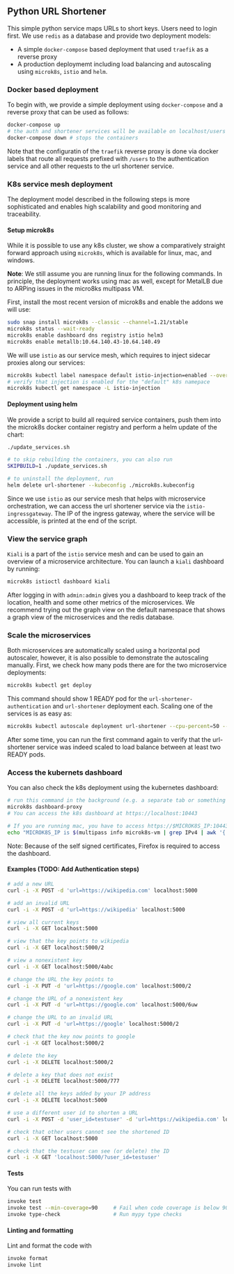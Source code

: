 ## Python URL Shortener

This simple python service maps URLs to short keys. Users need to login first. We use `redis` as a database and provide two deployment models:
- A simple `docker-compose` based deployment that used `traefik` as a reverse proxy
- A production deploymemt including load balancing and autoscaling using `microk8s`, `istio` and `helm`.


### Docker based deployment
To begin with, we provide a simple deployment using `docker-compose` and a reverse proxy that can be used as follows:

```bash
docker-compose up
# the auth and shortener services will be available on localhost/users and localhost respectively
docker-compose down # stops the containers
```

Note that the configuratin of the `traefik` reverse proxy is done via docker labels that route all requests prefixed with `/users` to the authentication service and all other requests to the url shortener service.


### K8s service mesh deployment

The deployment model described in the following steps is more sophisticated and enables high scalability and good monitoring and traceability.

#### Setup microk8s
While it is possible to use any k8s cluster, we show a comparatively straight forward approach using `microk8s`, which is available for linux, mac, and windows.

**Note**: We still assume you are running linux for the following commands. In principle, the deployment works using mac as well, except for MetalLB due to ARPing issues in the micro8ks multipass VM.

First, install the most recent version of microk8s and enable the addons we will use:
```bash
sudo snap install microk8s --classic --channel=1.21/stable
microk8s status --wait-ready
microk8s enable dashboard dns registry istio helm3
microk8s enable metallb:10.64.140.43-10.64.140.49
```

We will use `istio` as our service mesh, which requires to inject sidecar proxies along our services:
```bash
microk8s kubectl label namespace default istio-injection=enabled --overwrite
# verify that injection is enabled for the "default" k8s namepace
microk8s kubectl get namespace -L istio-injection
```

#### Deployment using helm

We provide a script to build all required service containers, push them into the microk8s docker container registry and perform a helm update of the chart:
```bash
./update_services.sh 

# to skip rebuilding the containers, you can also run
SKIPBUILD=1 ./update_services.sh 

# to uninstall the deployment, run
helm delete url-shortener --kubeconfig ./microk8s.kubeconfig
```

Since we use `istio` as our service mesh that helps with microservice orchestration, we can access the url shortener service via the `istio-ingressgateway`. The IP of the ingress gateway, where the service will be accessible, is printed at the end of the script.


### View the service graph

`Kiali` is a part of the `istio` service mesh and can be used to gain an overview of a microservice architecture. You can launch a `kiali` dashboard by running:
```bash
microk8s istioctl dashboard kiali
```
After logging in with `admin:admin` gives you a dashboard to keep track of the location, health and some other metrics of the microservices.
We recommend trying out the graph view on the default namespace that shows a graph view of the microservices and the redis database.


### Scale the microservices

Both microservices are automatically scaled using a horizontal pod autoscaler, however, it is also possible to demonstrate the autoscaling manually. First, we check how many pods there are for the two microservice deployments:
```bash
microk8s kubectl get deploy
```
This command should show 1 READY pod for the `url-shortener-authentication` and `url-shortener` deployment each. Scaling one of the services is as easy as:
```bash
microk8s kubectl autoscale deployment url-shortener --cpu-percent=50 --min=2 --max=10
```
After some time, you can run the first command again to verify that the url-shortener service was indeed scaled to load balance between at least two READY pods. 


### Access the kubernets dashboard

You can also check the k8s deployment using the kubernetes dashboard:
```bash
# run this command in the background (e.g. a separate tab or something like tmux)
microk8s dashboard-proxy
# You can access the k8s dashboard at https://localhost:10443

# If you are running mac, you have to access https://$MICROK8S_IP:10443, where $MICROK8S_IP can be found using below command
echo "MICROK8S_IP is $(multipass info microk8s-vm | grep IPv4 | awk '{ print $2 }')"
```

Note: Because of the self signed certificates, Firefox is required to access the dashboard.


#### Examples (TODO: Add Authentication steps)

```bash
# add a new URL
curl -i -X POST -d 'url=https://wikipedia.com' localhost:5000

# add an invalid URL
curl -i -X POST -d 'url=https://wikipedia' localhost:5000

# view all current keys
curl -i -X GET localhost:5000

# view that the key points to wikipedia
curl -i -X GET localhost:5000/2

# view a nonexistent key
curl -i -X GET localhost:5000/4abc

# change the URL the key points to
curl -i -X PUT -d 'url=https://google.com' localhost:5000/2

# change the URL of a nonexistent key
curl -i -X PUT -d 'url=https://google.com' localhost:5000/6uw

# change the URL to an invalid URL
curl -i -X PUT -d 'url=https://google' localhost:5000/2

# check that the key now points to google
curl -i -X GET localhost:5000/2

# delete the key
curl -i -X DELETE localhost:5000/2

# delete a key that does not exist
curl -i -X DELETE localhost:5000/777

# delete all the keys added by your IP address
curl -i -X DELETE localhost:5000

# use a different user id to shorten a URL
curl -i -X POST -d 'user_id=testuser' -d 'url=https://wikipedia.com' localhost:5000

# check that other users cannot see the shortened ID
curl -i -X GET localhost:5000

# check that the testuser can see (or delete) the ID
curl -i -X GET 'localhost:5000/?user_id=testuser'
```

#### Tests

You can run tests with

```bash
invoke test
invoke test --min-coverage=90     # Fail when code coverage is below 90%
invoke type-check                 # Run mypy type checks
```

#### Linting and formatting

Lint and format the code with

```bash
invoke format
invoke lint
```
